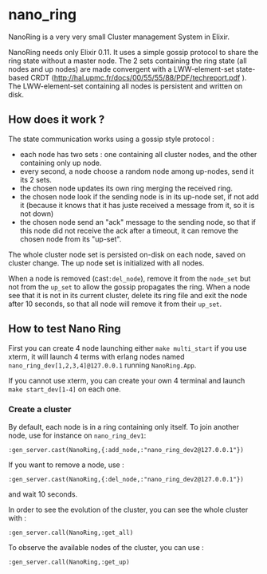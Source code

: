 nano_ring
=========

NanoRing is a very very small Cluster management System in Elixir.

NanoRing needs only Elixir 0.11. It uses a simple gossip protocol to 
share the ring state without a master node. The 2 sets containing the
ring state (all nodes and up nodes) are made convergent with a
LWW-element-set state-based CRDT
(http://hal.upmc.fr/docs/00/55/55/88/PDF/techreport.pdf ).
The LWW-element-set containing all nodes is persistent and written on
disk.

## How does it work ? ##

The state communication works using a gossip style protocol :

- each node has two sets : one containing all cluster nodes, and the
  other containing only up node.
- every second, a node choose a random node among up-nodes, send it
  its 2 sets.
- the chosen node updates its own ring merging the received ring.
- the chosen node look if the sending node is in its up-node set, if
not add it (because it knows that it has juste received a message
from it, so it is not down)
- the chosen node send an "ack" message to the sending node, so that
if this node did not receive the ack after a timeout, it can remove
the chosen node from its "up-set".

The whole cluster node set is persisted on-disk on each node, saved
on cluster change. The up node set is initialized with all nodes.

When a node is removed (cast`:del_node`), remove it from the
`node_set` but not from the `up_set` to allow the gossip propagates the
ring. When a node see that it is not in its current cluster, delete
its ring file and exit the node after 10 seconds, so that all node
will remove it from their `up_set`.

## How to test Nano Ring ##

First you can create 4 node launching either `make multi_start` if you use
xterm, it will launch 4 terms with erlang nodes named
`nano_ring_dev[1,2,3,4]@127.0.0.1` running `NanoRing.App`.

If you cannot use xterm, you can create your own 4 terminal and
launch `make start_dev[1-4]` on each one.

### Create a cluster ###

By default, each node is in a ring containing only itself. To join
another node, use for instance on `nano_ring_dev1`:

    :gen_server.cast(NanoRing,{:add_node,:"nano_ring_dev2@127.0.0.1"})

If you want to remove a node, use :

    :gen_server.cast(NanoRing,{:del_node,:"nano_ring_dev2@127.0.0.1"})

and wait 10 seconds.

In order to see the evolution of the cluster, you can see the whole
cluster with :

    :gen_server.call(NanoRing,:get_all)

To observe the available nodes of the cluster, you can use :

    :gen_server.call(NanoRing,:get_up)

